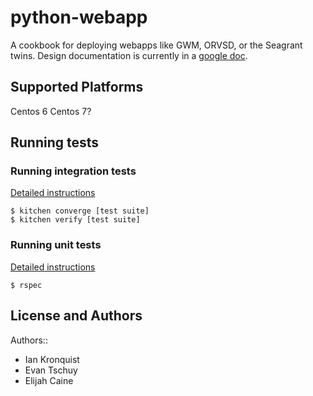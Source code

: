 # python-webapp

A cookbook for deploying webapps like GWM, ORVSD, or the Seagrant twins.
Design documentation is currently in a
[google doc](https://docs.google.com/a/osuosl.org/document/d/1CsCxTWM7fc0iXT8Lu4BnRJWtYLuwI6a-LFfEa5_BJ2w/edit).

## Supported Platforms

Centos 6
Centos 7?

## Running tests

### Running integration tests

[Detailed instructions](https://github.com/osuosl-cookbooks/python-webapp/wiki/Development-Workflow#using-your-virtual-machine)

```
$ kitchen converge [test suite]
$ kitchen verify [test suite]
```

### Running unit tests

[Detailed instructions](https://github.com/osuosl-cookbooks/python-webapp/wiki/Development-Workflow#writing-a-chefspec-unit-test)

```
$ rspec
```


## License and Authors

Authors::

* Ian Kronquist
* Evan Tschuy
* Elijah Caine
